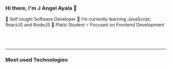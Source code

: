 ### Hi there, I'm J Angel Ayala 👋

 🔭 Self tought Software Developer
 🌱 I’m currently learning JavaScript, ReactJS and NodeJS
 🚀 Platzi Student 
 ⚡ Focused on Frontend Development 

<br />
<br />

_____________________________________________________________________________________________________________________________________________


### Most used Technologies 


